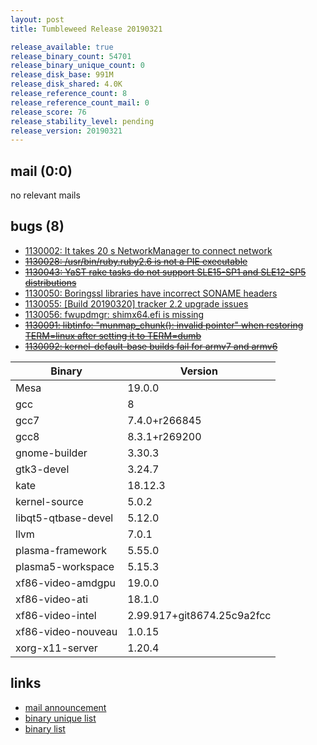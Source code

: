 ```yaml
---
layout: post
title: Tumbleweed Release 20190321

release_available: true
release_binary_count: 54701
release_binary_unique_count: 0
release_disk_base: 991M
release_disk_shared: 4.0K
release_reference_count: 8
release_reference_count_mail: 0
release_score: 76
release_stability_level: pending
release_version: 20190321
---
```


## mail (0:0)

no relevant mails

## bugs (8)

<!--more-->

- [1130002: It takes 20 s NetworkManager to connect network](https://bugzilla.opensuse.org/show_bug.cgi?id=1130002)
- ~~[1130028: /usr/bin/ruby.ruby2.6 is not a PIE executable](https://bugzilla.opensuse.org/show_bug.cgi?id=1130028)~~
- ~~[1130043: YaST rake tasks do not support SLE15-SP1 and SLE12-SP5 distributions](https://bugzilla.opensuse.org/show_bug.cgi?id=1130043)~~
- [1130050: Boringssl libraries have incorrect SONAME headers](https://bugzilla.opensuse.org/show_bug.cgi?id=1130050)
- [1130055: \[Build 20190320\] tracker 2.2 upgrade issues](https://bugzilla.opensuse.org/show_bug.cgi?id=1130055)
- [1130056: fwupdmgr: shimx64.efi is missing](https://bugzilla.opensuse.org/show_bug.cgi?id=1130056)
- ~~[1130091: libtinfo: "munmap_chunk(): invalid pointer" when restoring TERM=linux after setting it to TERM=dumb](https://bugzilla.opensuse.org/show_bug.cgi?id=1130091)~~
- ~~[1130092: kernel-default-base builds fail for armv7 and armv6](https://bugzilla.opensuse.org/show_bug.cgi?id=1130092)~~

Binary | Version
--- | ---
Mesa | 19.0.0
gcc | 8
gcc7 | 7.4.0+r266845
gcc8 | 8.3.1+r269200
gnome-builder | 3.30.3
gtk3-devel | 3.24.7
kate | 18.12.3
kernel-source | 5.0.2
libqt5-qtbase-devel | 5.12.0
llvm | 7.0.1
plasma-framework | 5.55.0
plasma5-workspace | 5.15.3
xf86-video-amdgpu | 19.0.0
xf86-video-ati | 18.1.0
xf86-video-intel | 2.99.917+git8674.25c9a2fcc
xf86-video-nouveau | 1.0.15
xorg-x11-server | 1.20.4

## links

- [mail announcement](https://lists.opensuse.org/opensuse-factory/2019-03/msg00331.html)
- [binary unique list](http://download.tumbleweed.boombatower.com/20190321/rpm.unique.list)
- [binary list](http://download.tumbleweed.boombatower.com/20190321/rpm.list)
